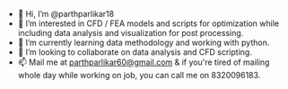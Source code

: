 - 👋 Hi, I’m @parthparlikar18
- 👀 I’m interested in CFD / FEA models and scripts for optimization while including data analysis and visualization for post processing.
- 🌱 I’m currently learning data methodology and working with python.
- 💞️ I’m looking to collaborate on data analysis and CFD scripting.
- 📫 Mail me at parthparlikar60@gmail.com & if you're tired of mailing whole day while working on job, you can call me on 8320096183.

<!---
parthparlikar18/parthparlikar18 is a ✨ special ✨ repository because its `README.md` (this file) appears on your GitHub profile.
You can click the Preview link to take a look at your changes.
--->
